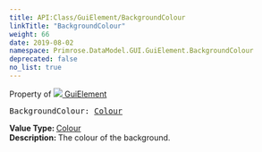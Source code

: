 ```yaml
---
title: API:Class/GuiElement/BackgroundColour
linkTitle: "BackgroundColour"
weight: 66
date: 2019-08-02
namespace: Primrose.DataModel.GUI.GuiElement.BackgroundColour
deprecated: false
no_list: true
---
```

Property of <a href="/docs/api-reference/Class/GuiElement"><img src="/icons/silk/default.png"/>&nbsp;GuiElement</a>
<pre class="method-declaration">
BackgroundColour: <a class="type" href="/docs/api-reference/DataType/Colour">Colour</a></pre>
<b>Value Type: </b>
<a class="type" href="/docs/api-reference/DataType/Colour">Colour</a>
<br/>
<b>Description: </b>
The colour of the background.

